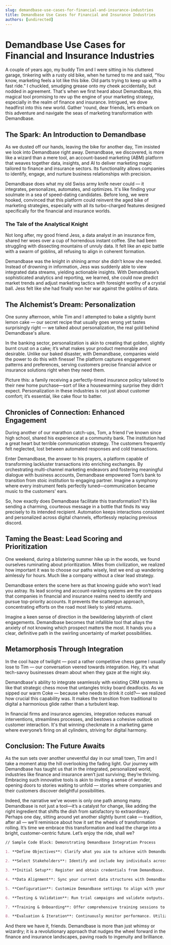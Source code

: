 ```yaml
---
slug: demandbase-use-cases-for-financial-and-insurance-industries
title: Demandbase Use Cases for Financial and Insurance Industries
authors: [undirected]
---
```



# Demandbase Use Cases for Financial and Insurance Industries

A couple of years ago, my buddy Tim and I were sitting in his cluttered garage, tinkering with a rusty old bike, when he turned to me and said, “You know, marketing feels a lot like this bike. Old parts trying to keep up with a fast ride.” I chuckled, smudging grease onto my cheek accidentally, but nodded in agreement. That's when we first heard about Demandbase, this magical tool promising to rev up the engine of your marketing strategy, especially in the realm of finance and insurance. Intrigued, we dove headfirst into this new world. Gather 'round, dear friends, let’s embark on this adventure and navigate the seas of marketing transformation with Demandbase.

## The Spark: An Introduction to Demandbase

As we dusted off our hands, leaving the bike for another day, Tim insisted we look into Demandbase right away. Demandbase, we discovered, is more like a wizard than a mere tool, an account-based marketing (ABM) platform that weaves together data, insights, and AI to deliver marketing magic tailored to finance and insurance sectors. Its functionality allows companies to identify, engage, and nurture business relationships with precision. 

Demandbase does what my old Swiss army knife never could — it integrates, personalizes, automates, and optimizes. It's like finding your soulmate in a sea of speed-dating candidates. Before long, we were hooked, convinced that this platform could reinvent the aged bike of marketing strategies, especially with all its turbo-charged features designed specifically for the financial and insurance worlds. 

### The Tale of the Analytical Knight

Not long after, my good friend Jess, a data analyst in an insurance firm, shared her woes over a cup of horrendous instant coffee. She had been struggling with dissecting mountains of unruly data. It felt like an epic battle with a swarm of goblins, all refusing to align in coherent formation.

Demandbase was the knight in shining armor she didn’t know she needed. Instead of drowning in information, Jess was suddenly able to view integrated data streams, yielding actionable insights. With Demandbase’s sophisticated analytics and reporting, we learned, she could now predict market trends and adjust marketing tactics with foresight worthy of a crystal ball. Jess felt like she had finally won her war against the goblins of data. 

## The Alchemist’s Dream: Personalization

One sunny afternoon, while Tim and I attempted to bake a slightly burnt lemon cake — our secret recipe that usually goes wrong yet tastes surprisingly right — we talked about personalization, the real gold behind Demandbase's allure. 

In the banking sector, personalization is akin to creating that golden, slightly burnt crust on a cake; it’s what makes your product memorable and desirable. Unlike our baked disaster, with Demandbase, companies wield the power to do this with finesse! The platform captures engagement patterns and preferences, serving customers precise financial advice or insurance solutions right when they need them. 

Picture this: a family receiving a perfectly-timed insurance policy tailored to their new home purchase—sort of like a housewarming surprise they didn’t expect. Personalization in these industries is not just about customer comfort; it’s essential, like cake flour to batter. 

## Chronicles of Connection: Enhanced Engagement

During another of our marathon catch-ups, Tom, a friend I've known since high school, shared his experience at a community bank. The institution had a great heart but terrible communication strategy. The customers frequently felt neglected, lost between automated responses and cold transactions.

Enter Demandbase, the answer to his prayers, a platform capable of transforming lackluster transactions into enriching exchanges. By orchestrating multi-channel marketing endeavors and fostering meaningful dialogue with business accounts, Demandbase empowered Tom’s bank to transition from stoic institution to engaging partner. Imagine a symphony where every instrument feels perfectly tuned—communication became music to the customers' ears. 

So, how exactly does Demandbase facilitate this transformation? It’s like sending a charming, courteous message in a bottle that finds its way precisely to its intended recipient. Automation keeps interactions consistent and personalized across digital channels, effortlessly replacing previous discord. 

## Taming the Beast: Lead Scoring and Prioritization

One weekend, during a blistering summer hike up in the woods, we found ourselves ruminating about prioritization. Miles from civilization, we realized how important it was to choose our paths wisely, lest we end up wandering aimlessly for hours. Much like a company without a clear lead strategy.

Demandbase enters the scene here as that knowing guide who won’t lead you astray. Its lead scoring and account-ranking systems are the compass that companies in financial and insurance realms need to identify and pursue top-priority accounts. It prevents the scattergun approach, concentrating efforts on the road most likely to yield returns. 

Imagine a keen sense of direction in the bewildering labyrinth of client engagements. Demandbase becomes that infallible tool that allays the anxiety of not knowing which prospect matters the most. It hands you a clear, definitive path in the swirling uncertainty of market possibilities.

## Metamorphosis Through Integration

In the cool haze of twilight — post a rather competitive chess game I usually lose to Tim — our conversation veered towards integration. Hey, it’s what tech-savvy businesses dream about when they gaze at the night sky. 

Demandbase's ability to integrate seamlessly with existing CRM systems is like that strategic chess move that untangles tricky board deadlocks. As we sipped our warm Coke — because who needs to drink it cold?— we realized how crucial this capability was. It makes the transition from traditional to digital a harmonious glide rather than a turbulent leap. 

In financial firms and insurance agencies, integration reduces manual interventions, streamlines processes, and bestows a cohesive outlook on customer interaction. It's that winning checkmate in a marketing game where everyone’s firing on all cylinders, striving for digital harmony. 

## Conclusion: The Future Awaits

As the sun sets over another uneventful day in our small town, Tim and I take a moment atop the hill overlooking the fading light. Our journey with Demandbase has taught us that in the integrated, personalized world, industries like finance and insurance aren’t just surviving; they’re thriving. Embracing such innovative tools is akin to inviting a sense of wonder, opening doors to stories waiting to unfold — stories where companies and their customers discover delightful possibilities.

Indeed, the narrative we’ve woven is only one path among many. Demandbase is not just a tool—it’s a catalyst for change, like adding the right ingredient that shifts the dish from satisfactory to extraordinary. Perhaps one day, sitting around yet another slightly burnt cake — tradition, after all — we’ll reminisce about how it set the wheels of transformation rolling. It’s time we embrace this transformation and lead the charge into a bright, customer-centric future. Let’s enjoy the ride, shall we?

```markdown
// Sample Code Block: Demonstrating Demandbase Integration Process

1. **Define Objectives**: Clarify what you aim to achieve with Demandbase; is it better customer engagement, streamlined data, or improved lead scoring?

2. **Select Stakeholders**: Identify and include key individuals across departments (sales, marketing, IT) for a holistic implementation approach.

3. **Initial Setup**: Register and obtain credentials from Demandbase. Access your CRM system’s API documentation for integration support.

4. **Data Alignment**: Sync your current data structures with Demandbase to ensure seamless collaboration and flow of information.

5. **Configuration**: Customize Demandbase settings to align with your objectives. Prioritize key data points relevant to your desired outcomes.

6. **Testing & Validation**: Run trial campaigns and validate outputs. Ensure system responsiveness and data accuracy across channels.

7. **Training & Onboarding**: Offer comprehensive training sessions to ease the transition. Encourage teams to explore Demandbase’s functionalities.

8. **Evaluation & Iteration**: Continuously monitor performance. Utilize reporting tools to refine strategies and enhance future campaigns.

```

And there we have it, friends. Demandbase is more than just whimsy or wizardry; it is a revolutionary approach that nudges the wheel forward in the finance and insurance landscapes, paving roads to ingenuity and brilliance.